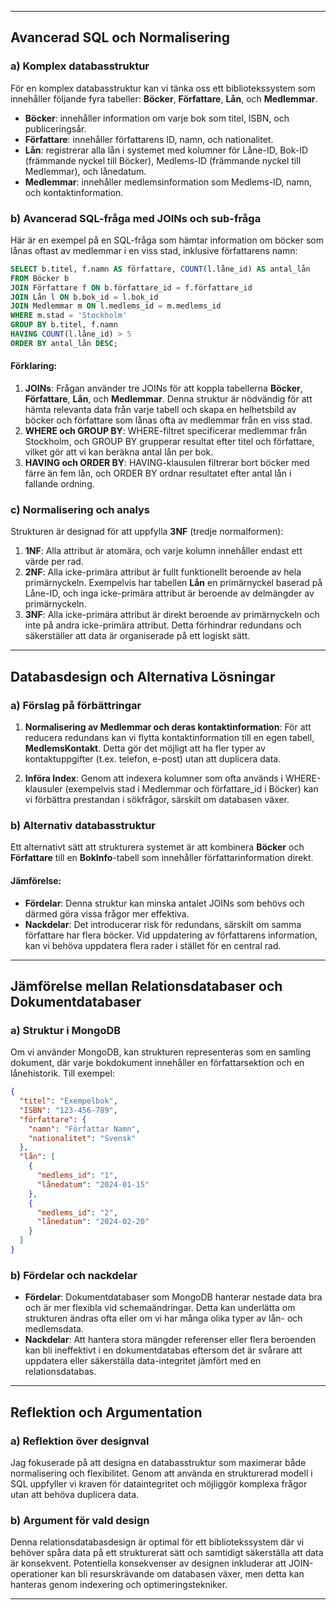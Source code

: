 

---

## Avancerad SQL och Normalisering

### a) Komplex databasstruktur
För en komplex databasstruktur kan vi tänka oss ett bibliotekssystem som innehåller följande fyra tabeller: **Böcker**, **Författare**, **Lån**, och **Medlemmar**.

- **Böcker**: innehåller information om varje bok som titel, ISBN, och publiceringsår.
- **Författare**: innehåller författarens ID, namn, och nationalitet.
- **Lån**: registrerar alla lån i systemet med kolumner för Låne-ID, Bok-ID (främmande nyckel till Böcker), Medlems-ID (främmande nyckel till Medlemmar), och lånedatum.
- **Medlemmar**: innehåller medlemsinformation som Medlems-ID, namn, och kontaktinformation.

### b) Avancerad SQL-fråga med JOINs och sub-fråga
Här är en exempel på en SQL-fråga som hämtar information om böcker som lånas oftast av medlemmar i en viss stad, inklusive författarens namn:

```sql
SELECT b.titel, f.namn AS författare, COUNT(l.låne_id) AS antal_lån
FROM Böcker b
JOIN Författare f ON b.författare_id = f.författare_id
JOIN Lån l ON b.bok_id = l.bok_id
JOIN Medlemmar m ON l.medlems_id = m.medlems_id
WHERE m.stad = 'Stockholm'
GROUP BY b.titel, f.namn
HAVING COUNT(l.låne_id) > 5
ORDER BY antal_lån DESC;
```

#### Förklaring:
1. **JOINs**: Frågan använder tre JOINs för att koppla tabellerna **Böcker**, **Författare**, **Lån**, och **Medlemmar**. Denna struktur är nödvändig för att hämta relevanta data från varje tabell och skapa en helhetsbild av böcker och författare som lånas ofta av medlemmar från en viss stad.
2. **WHERE och GROUP BY**: WHERE-filtret specificerar medlemmar från Stockholm, och GROUP BY grupperar resultat efter titel och författare, vilket gör att vi kan beräkna antal lån per bok.
3. **HAVING och ORDER BY**: HAVING-klausulen filtrerar bort böcker med färre än fem lån, och ORDER BY ordnar resultatet efter antal lån i fallande ordning.

### c) Normalisering och analys
Strukturen är designad för att uppfylla **3NF** (tredje normalformen):
1. **1NF**: Alla attribut är atomära, och varje kolumn innehåller endast ett värde per rad.
2. **2NF**: Alla icke-primära attribut är fullt funktionellt beroende av hela primärnyckeln. Exempelvis har tabellen **Lån** en primärnyckel baserad på Låne-ID, och inga icke-primära attribut är beroende av delmängder av primärnyckeln.
3. **3NF**: Alla icke-primära attribut är direkt beroende av primärnyckeln och inte på andra icke-primära attribut. Detta förhindrar redundans och säkerställer att data är organiserade på ett logiskt sätt.

---

## Databasdesign och Alternativa Lösningar

### a) Förslag på förbättringar
1. **Normalisering av Medlemmar och deras kontaktinformation**: För att reducera redundans kan vi flytta kontaktinformation till en egen tabell, **MedlemsKontakt**. Detta gör det möjligt att ha fler typer av kontaktuppgifter (t.ex. telefon, e-post) utan att duplicera data.
   
2. **Införa Index**: Genom att indexera kolumner som ofta används i WHERE-klausuler (exempelvis stad i Medlemmar och författare_id i Böcker) kan vi förbättra prestandan i sökfrågor, särskilt om databasen växer.

### b) Alternativ databasstruktur
Ett alternativt sätt att strukturera systemet är att kombinera **Böcker** och **Författare** till en **BokInfo**-tabell som innehåller författarinformation direkt. 

#### Jämförelse:
- **Fördelar**: Denna struktur kan minska antalet JOINs som behövs och därmed göra vissa frågor mer effektiva.
- **Nackdelar**: Det introducerar risk för redundans, särskilt om samma författare har flera böcker. Vid uppdatering av författarens information, kan vi behöva uppdatera flera rader i stället för en central rad.

---

## Jämförelse mellan Relationsdatabaser och Dokumentdatabaser

### a) Struktur i MongoDB
Om vi använder MongoDB, kan strukturen representeras som en samling dokument, där varje bokdokument innehåller en författarsektion och en lånehistorik. Till exempel:

```json
{
  "titel": "Exempelbok",
  "ISBN": "123-456-789",
  "författare": {
    "namn": "Författar Namn",
    "nationalitet": "Svensk"
  },
  "lån": [
    {
      "medlems_id": "1",
      "lånedatum": "2024-01-15"
    },
    {
      "medlems_id": "2",
      "lånedatum": "2024-02-20"
    }
  ]
}
```

### b) Fördelar och nackdelar
- **Fördelar**: Dokumentdatabaser som MongoDB hanterar nestade data bra och är mer flexibla vid schemaändringar. Detta kan underlätta om strukturen ändras ofta eller om vi har många olika typer av lån- och medlemsdata.
- **Nackdelar**: Att hantera stora mängder referenser eller flera beroenden kan bli ineffektivt i en dokumentdatabas eftersom det är svårare att uppdatera eller säkerställa data-integritet jämfört med en relationsdatabas.

---

## Reflektion och Argumentation

### a) Reflektion över designval
Jag fokuserade på att designa en databasstruktur som maximerar både normalisering och flexibilitet. Genom att använda en strukturerad modell i SQL uppfyller vi kraven för dataintegritet och möjliggör komplexa frågor utan att behöva duplicera data.

### b) Argument för vald design
Denna relationsdatabasdesign är optimal för ett bibliotekssystem där vi behöver spåra data på ett strukturerat sätt och samtidigt säkerställa att data är konsekvent. Potentiella konsekvenser av designen inkluderar att JOIN-operationer kan bli resurskrävande om databasen växer, men detta kan hanteras genom indexering och optimeringstekniker.

--- 

